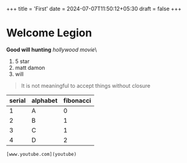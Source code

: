 +++
title = 'First'
date = 2024-07-07T11:50:12+05:30
draft = false
+++


# Welcome Legion

**Good will hunting**
*hollywood movie*\

1. 5 star
2. matt damon 
3. will

> It is not meaningful to accept things without closure


| serial | alphabet | fibonacci |
| ------ | -------- | --------- |
| 1      | A        | 0         |
| 2      | B        | 1         |
| 3      | C        | 1         |
| 4      | D        | 2         |

	[www.youtube.com](youtube)

